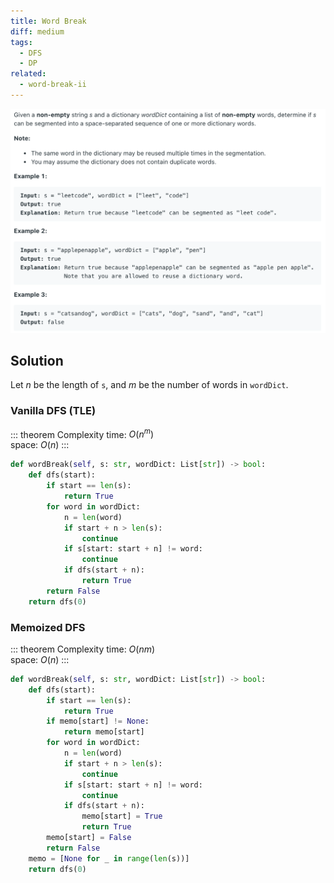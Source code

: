 ```yaml
---
title: Word Break
diff: medium
tags:
  - DFS
  - DP
related:
  - word-break-ii
---
```


<img class="medium-zoom" src="/algo/word-break.png" alt="https://leetcode.com/problems/word-break">

## Solution

Let $n$ be the length of `s`, and $m$ be the number of words in `wordDict`.

### Vanilla DFS (TLE)

::: theorem Complexity
time: $O(n^m)$  
space: $O(n)$
:::

```py
def wordBreak(self, s: str, wordDict: List[str]) -> bool:
    def dfs(start):
        if start == len(s):
            return True
        for word in wordDict:
            n = len(word)
            if start + n > len(s):
                continue
            if s[start: start + n] != word:
                continue
            if dfs(start + n):
                return True
        return False
    return dfs(0)
```

### Memoized DFS

::: theorem Complexity
time: $O(nm)$  
space: $O(n)$
:::

```py
def wordBreak(self, s: str, wordDict: List[str]) -> bool:
    def dfs(start):
        if start == len(s):
            return True
        if memo[start] != None:
            return memo[start]
        for word in wordDict:
            n = len(word)
            if start + n > len(s):
                continue
            if s[start: start + n] != word:
                continue
            if dfs(start + n):
                memo[start] = True
                return True
        memo[start] = False
        return False
    memo = [None for _ in range(len(s))]
    return dfs(0)
```
